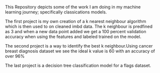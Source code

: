 This Repository depicts some of the work I am doing in my machine learning journey; specifically classications models.

The first project is my own creation of a k nearest neighbour algorithm which is then used to on cleaned imbd data.
The k neighbour is predfined as 3 and when a new data point added we get a 100 percent validation accuracy when using the features and labeled trained on the model.

The second project is a way to identify the best k neighbour.Using cancer breast diagnosis dataset we see the ideal k value is 60 with an accuracy of over 96%

The last project is a decision tree classification model for a flags dataset.
